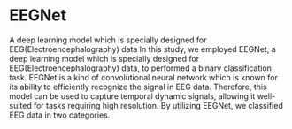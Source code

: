 # EEGNet
A deep learning model which is specially designed for EEG(Electroencephalography) data
In this study, we employed EEGNet, a deep learning model which is specially designed for EEG(Electroencephalography) data, to performed a binary classification task. EEGNet is a kind of convolutional neural network which is known for its ability to efficiently recognize the signal in EEG data. Therefore, this model can be used to capture temporal dynamic signals, allowing it well-suited for tasks requiring high resolution. By utilizing EEGNet, we classified EEG data in two categories.
